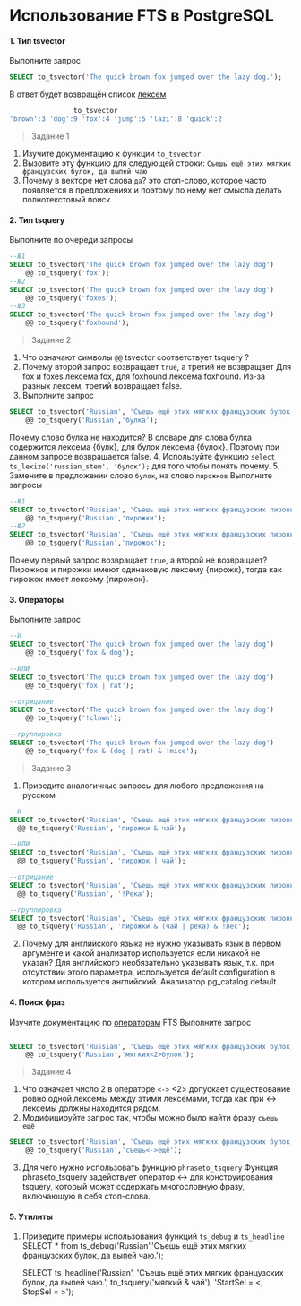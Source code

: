 ﻿# Использование FTS в PostgreSQL
#### 1. Тип tsvector
Выполните запрос
```sql
SELECT to_tsvector('The quick brown fox jumped over the lazy dog.');
```
В ответ будет возвращён список [лексем](https://en.wikipedia.org/wiki/Lexeme)
```sql
                to_tsvector
'brown':3 'dog':9 'fox':4 'jump':5 'lazi':8 'quick':2
```

> Задание 1
1. Изучите документацию к функции `to_tsvector`
2. Вызовите эту функцию для следующей строки: `Съешь ещё этих мягких французских булок, да выпей чаю`
3. Почему в векторе нет слова `да`?
    это стоп-слово, которое часто появляется в предложениях и поэтому по нему нет смысла делать полнотекстовый поиск
#### 2. Тип tsquery
Выполните по очереди запросы
```sql
--№1
SELECT to_tsvector('The quick brown fox jumped over the lazy dog')  
    @@ to_tsquery('fox');
--№2
SELECT to_tsvector('The quick brown fox jumped over the lazy dog')  
    @@ to_tsquery('foxes');
--№3 
SELECT to_tsvector('The quick brown fox jumped over the lazy dog')  
    @@ to_tsquery('foxhound');
```

> Задание 2
1. Что означают символы `@@`
    tsvector соответствует tsquery ?
2. Почему второй запрос возвращает `true`, а третий не возвращает
  Для fox и foxes лексема fox, для foxhound лексема foxhound. Из-за разных лексем, третий возвращает false.
3. Выполните запрос
```sql
SELECT to_tsvector('Russian', 'Съешь ещё этих мягких французских булок, да выпей чаю.')
    @@ to_tsquery('Russian','булка');
```
Почему слово булка не находится?
    В словаре для слова булка содержится лексема {булк}, для булок лексема {булок}.
Поэтому при данном запросе возвращается false.
4. Используйте функцию `select ts_lexize('russian_stem', 'булок');` для того чтобы понять почему.
5. Замените в предложении слово `булок`, на слово `пирожков`
Выполните запросы
```sql
--№1
SELECT to_tsvector('Russian', 'Съешь ещё этих мягких французских пирожков, да выпей чаю.')
    @@ to_tsquery('Russian','пирожки');
--№2
SELECT to_tsvector('Russian', 'Съешь ещё этих мягких французских пирожков, да выпей чаю.')
    @@ to_tsquery('Russian','пирожок');
```
Почему первый запрос возвращает `true`, а второй не возвращает?
  Пирожков и пирожки имеют одинаковую лексему {пирожк}, тогда как пирожок имеет лексему {пирожок}.
#### 3. Операторы
Выполните запрос
```sql
--И
SELECT to_tsvector('The quick brown fox jumped over the lazy dog')  
    @@ to_tsquery('fox & dog');

--ИЛИ
SELECT to_tsvector('The quick brown fox jumped over the lazy dog')  
    @@ to_tsquery('fox | rat');

--отрицание
SELECT to_tsvector('The quick brown fox jumped over the lazy dog')  
    @@ to_tsquery('!clown');

--группировка
SELECT to_tsvector('The quick brown fox jumped over the lazy dog')  
    @@ to_tsquery('fox & (dog | rat) & !mice');
```
> Задание 3
1. Приведите аналогичные запросы для любого предложения на русском
  ```sql
--И
SELECT to_tsvector('Russian', 'Съешь ещё этих мягких французских пирожков, да выпей чаю.')  
    @@ to_tsquery('Russian', 'пирожки & чай');

--ИЛИ
SELECT to_tsvector('Russian', 'Съешь ещё этих мягких французских пирожков, да выпей чаю.')  
    @@ to_tsquery('Russian', 'пирожок | чай');

--отрицание
SELECT to_tsvector('Russian', 'Съешь ещё этих мягких французских пирожков, да выпей чаю.')  
    @@ to_tsquery('Russian', '!Река');

--группировка
SELECT to_tsvector('Russian', 'Съешь ещё этих мягких французских пирожков, да выпей чаю.')  
    @@ to_tsquery('Russian', 'пирожки & (чай | река) & !лес');
```
2. Почему для английского языка не нужно указывать язык в первом аргументе и какой анализатор используется если никакой не указан?
Для английского необязательно указывать язык, т.к. при отсутствии этого параметра, используется default configuration в котором используется английский.
Анализатор pg_catalog.default

#### 4. Поиск фраз
Изучите документацию по [операторам](https://www.postgresql.org/docs/current/functions-textsearch.html) FTS
Выполните запрос
```sql

SELECT to_tsvector('Russian', 'Съешь ещё этих мягких французских булок, да выпей чаю.')
    @@ to_tsquery('Russian','мягких<2>булок');
```
> Задание 4
1. Что означает число 2 в операторе `<->`
  <2> допускает существование ровно одной лексемы между этими лексемами, тогда как при <-> лексемы должны находится рядом.
2. Модифицируйте запрос так, чтобы можно было найти фразу `съешь ещё`
```sql
SELECT to_tsvector('Russian', 'Съешь ещё этих мягких французских булок, да выпей чаю.')
    @@ to_tsquery('Russian','съешь<->ещё');
```
3. Для чего нужно использовать функцию `phraseto_tsquery`
Функция phraseto_tsquery задействует оператор <-> для конструирования tsquery, который может содержать многословную фразу, включающую в себя стоп-слова.
#### 5. Утилиты
1. Приведите примеры использования функций `ts_debug` и  `ts_headline`
  SELECT * from ts_debug('Russian','Съешь ещё этих мягких французских булок, да выпей чаю.');
  
	SELECT ts_headline('Russian', 'Съешь ещё этих мягких французских булок, да выпей чаю.', to_tsquery('мягкий & чай'),
  'StartSel = <, StopSel = >');
